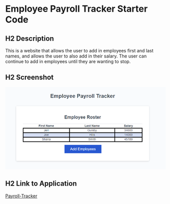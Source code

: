 # Employee Payroll Tracker Starter Code
## H2 Description
This is a website that allows the user to add in employees first and last names, and allows the user to also add in their salary. The user can continue to add in employees until they are wanting to stop. 
## H2 Screenshot 
![Screenshot](Screenshot.png)
## H2 Link to Application 
[Payroll-Tracker](https://github.com/Cherbear01/Employee-Payroll-Tracker)